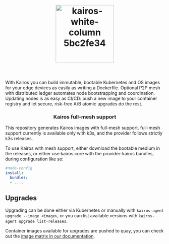 <h1 align="center">
  <br>
     <img width="184" alt="kairos-white-column 5bc2fe34" src="https://user-images.githubusercontent.com/2420543/193010398-72d4ba6e-7efe-4c2e-b7ba-d3a826a55b7d.png">
    <br>
<br>
</h1>

With Kairos you can build immutable, bootable Kubernetes and OS images for your edge devices as easily as writing a Dockerfile. Optional P2P mesh with distributed ledger automates node bootstrapping and coordination. Updating nodes is as easy as CI/CD: push a new image to your container registry and let secure, risk-free A/B atomic upgrades do the rest.

<h3 align="center">Kairos full-mesh support </h3>

This repository generates Kairos images with full-mesh support. full-mesh support currently is available only with k3s, and the provider follows strictly k3s releases.

To use Kairos with mesh support, either download the bootable medium in the releases, or either use kairos core with the provider-kairos bundles, during configuration like so:
```yaml
#node-config
install:
  bundles:
  - ....
```

## Upgrades

Upgrading can be done either via Kubernetes or manually with `kairos-agent upgrade --image <image>`, or you can list available versions with `kairos-agent upgrade list-releases`. 

Container images available for upgrades are pushed to quay, you can check out the [image matrix in our documentation](https://kairos.io/reference/image_matrix).